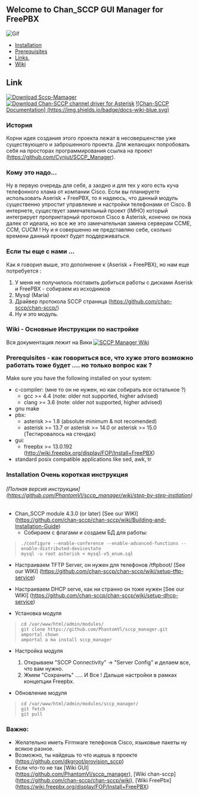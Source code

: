 ## Welcome to Chan_SCCP GUI Manager for FreePBX

![Gif](https://github.com/PhantomVl/sccp_manager/raw/develop/.dok/image/Demo_1.gif)

  * [Installation](https://github.com/PhantomVl/sccp_manager#installation)
  * [Prerequisites](https://github.com/PhantomVl/sccp_manager#prerequisites)
  * [Links](https://github.com/PhantomVl/sccp_manager/#link),
  * [Wiki](https://github.com/PhantomVl/sccp_manager/wiki)
  
## Link

[![Download Sccp-Mamager](https://img.shields.io/badge/SccpGUI-build-ff69b4.svg)](https://github.com/PhantomVl/sccp_manager/archive/master.zip)
[![Download Chan-SCCP channel driver for Asterisk](https://img.shields.io/sourceforge/dt/chan-sccp-b.svg)](https://github.com/chan-sccp/chan-sccp/releases/latest)
[![Chan-SCCP Documentation] (https://img.shields.io/badge/docs-wiki-blue.svg)](https://github.com/chan-sccp/chan-sccp/wiki)

### История
Корни идея создания этого проекта лежат в несовершенстве уже существующего и заброшенного проекта.
Для желающих попробовать себя на просторах программирования ссылка на проект (https://github.com/Cynjut/SCCP_Manager).

### Кому это надо...
Ну в первую очередь для себя, а заодно и для тех у кого есть куча телефонного хлама от компании Cisco. 
Если вы планируете использовать Aserisk + FreePBX, то я надеюсь, что данный модуль существенно упростит управление и настройки телефонами от Cisco.
В интернете, существует замечательный проект (IMHO) который интегрирует проприетарный протокол Cisco в Asterisk, конечно он пока далек от идеала, 
но все же это замечательная замена серверам CCME, СCM, СUСM !
Ну и я совершенно не представляю себе, сколько времени данный проект будет поддерживаться.

### Если ты еще с нами ...

Как я говорил выше, это дополнение к (Aserisk + FreePBX), но нам еще потребуется :
 1. У меня не получилось поставить добиться работы с дисками Aserisk и FreePBX - собираем из исходников 
 2. Mysql (Maria)
 3. Драйвер протокола SCCP страница (https://github.com/chan-sccp/chan-sccp/)
 4. Ну и это модуль.

### Wiki - Основные Инструкции по настройке 
Вся документация лежит на Вики [![SCCP Manager Wiki](https://img.shields.io/badge/Wiki-new-blue.svg)](https://github.com/PhantomVl/sccp_manager/wiki)

### Prerequisites - как говориться все, что хуже этого возможно работать тоже будет .... но только вопрос как ?
Make sure you have the following installed on your system:
- c-compiler: (мне то он не нужен, но как собирать все остальное ?)
  - gcc >= 4.4  (note: older not supported, higher advised)
  - clang >= 3.6  (note: older not supported, higher advised)
- gnu make
- pbx:
  - asterisk >= 1.8 (absolute minimum & not recomended)
  - asterisk >= 13.7 or asterisk >= 14.0 or asterisk >= 15.0 (Тестировалось на стендах)
- gui:
  - freepbx >= 13.0.192 (http://wiki.freepbx.org/display/FOP/Install+FreePBX)
- standard posix compatible applications like sed, awk, tr

### Installation Очень короткая инструкция
###### [Полная версия инструкции] (https://github.com/PhantomVl/sccp_manager/wiki/step-by-step-instlation)
 - Chan_SCCP module 4.3.0 (or later) [See our WIKI] (https://github.com/chan-sccp/chan-sccp/wiki/Building-and-Installation-Guide)
   - Собираем с флагами и создаем БД для работы:
>     ./configure --enable-conference --enable-advanced-functions --enable-distributed-devicestate
>     mysql -u root asterisk < mysql-v5_enum.sql

- Настраиваем TFTP Server, он нужен для телефонов /tftpboot/ [See our WIKI] (https://github.com/chan-sccp/chan-sccp/wiki/setup-tftp-service)
- Настраиваем DHCP serve, как ни странно он тоже нужен [See our WIKI] (https://github.com/chan-sccp/chan-sccp/wiki/setup-dhcp-service)

- Установка модуля
>     cd /var/www/html/admin/modules/
>     git clone https://github.com/PhantomVl/sccp_manager.git
>     amportal chown
>     amportal a ma install sccp_manager
    
- Настройка модуля
    1. Открываем "SCCP Connectivity" -> "Server Config" и делаем все, что вам нужно.
    2. Жмем "Сохранить"  ..... И Все ! Дальше настройки в рамках концепции Freepbx.

- Обновление модуля
>     cd /var/www/html/admin/modules/sccp_manager/
>     git fetch
>     git pull

### Важно:   
   - Желательно иметь Firmware телефонов Cisco, языковые пакеты ну всякое разное.
   - Возможно, ты найдешь то что ищешь в проекте  (https://github.com/dkgroot/provision_sccp)
   - Если что-то не так [Wiki GUI] (https://github.com/PhantomVl/sccp_manager), [Wiki chan-sccp] (https://github.com/chan-sccp/chan-sccp/wiki),
[Wiki FreePbx] (https://wiki.freepbx.org/display/FOP/Install+FreePBX)


